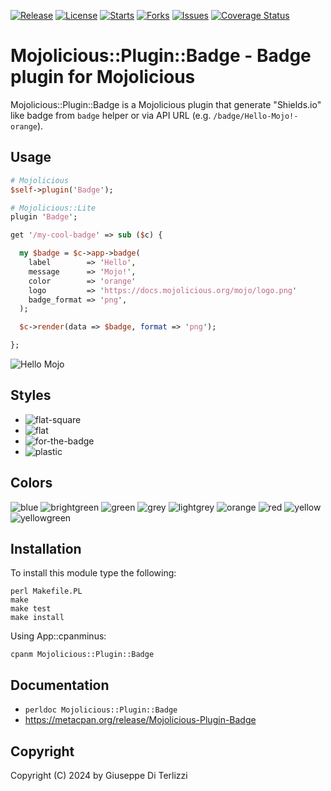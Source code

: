 [![Release](https://img.shields.io/github/release/giterlizzi/perl-Mojolicious-Plugin-Badge.svg)](https://github.com/giterlizzi/perl-Mojolicious-Plugin-Badge/releases) [![License](https://img.shields.io/github/license/giterlizzi/perl-Mojolicious-Plugin-Badge.svg)](https://github.com/giterlizzi/perl-Mojolicious-Plugin-Badge) [![Starts](https://img.shields.io/github/stars/giterlizzi/perl-Mojolicious-Plugin-Badge.svg)](https://github.com/giterlizzi/perl-Mojolicious-Plugin-Badge) [![Forks](https://img.shields.io/github/forks/giterlizzi/perl-Mojolicious-Plugin-Badge.svg)](https://github.com/giterlizzi/perl-Mojolicious-Plugin-Badge) [![Issues](https://img.shields.io/github/issues/giterlizzi/perl-Mojolicious-Plugin-Badge.svg)](https://github.com/giterlizzi/perl-Mojolicious-Plugin-Badge/issues) [![Coverage Status](https://coveralls.io/repos/github/giterlizzi/perl-Mojolicious-Plugin-Badge/badge.svg)](https://coveralls.io/github/giterlizzi/perl-Mojolicious-Plugin-Badge)

# Mojolicious::Plugin::Badge - Badge plugin for Mojolicious

Mojolicious::Plugin::Badge is a Mojolicious plugin that generate "Shields.io"
like badge from `badge` helper or via API URL (e.g. `/badge/Hello-Mojo!-orange`).

## Usage

```.pl
# Mojolicious
$self->plugin('Badge');

# Mojolicious::Lite
plugin 'Badge';

get '/my-cool-badge' => sub ($c) {

  my $badge = $c->app->badge(
    label        => 'Hello',
    message      => 'Mojo!',
    color        => 'orange'
    logo         => 'https://docs.mojolicious.org/mojo/logo.png'
    badge_format => 'png',
  );

  $c->render(data => $badge, format => 'png');

};
```
![Hello Mojo](https://raw.github.com/giterlizzi/perl-Mojolicious-Plugin-Badge/main/examples/hello-mojo.png)


## Styles

* ![flat-square](https://raw.github.com/giterlizzi/perl-Mojolicious-Plugin-Badge/main/examples/style-flat-square.png)
* ![flat](https://raw.github.com/giterlizzi/perl-Mojolicious-Plugin-Badge/main/examples/style-flat.png)
* ![for-the-badge](https://raw.github.com/giterlizzi/perl-Mojolicious-Plugin-Badge/main/examples/style-for-the-badge.png)
* ![plastic](https://raw.github.com/giterlizzi/perl-Mojolicious-Plugin-Badge/main/examples/style-plastic.png)

## Colors

![blue](https://raw.github.com/giterlizzi/perl-Mojolicious-Plugin-Badge/main/examples/color-blue.png)
![brightgreen](https://raw.github.com/giterlizzi/perl-Mojolicious-Plugin-Badge/main/examples/color-brightgreen.png)
![green](https://raw.github.com/giterlizzi/perl-Mojolicious-Plugin-Badge/main/examples/color-green.png)
![grey](https://raw.github.com/giterlizzi/perl-Mojolicious-Plugin-Badge/main/examples/color-grey.png)
![lightgrey](https://raw.github.com/giterlizzi/perl-Mojolicious-Plugin-Badge/main/examples/color-lightgrey.png)
![orange](https://raw.github.com/giterlizzi/perl-Mojolicious-Plugin-Badge/main/examples/color-orange.png)
![red](https://raw.github.com/giterlizzi/perl-Mojolicious-Plugin-Badge/main/examples/color-red.png)
![yellow](https://raw.github.com/giterlizzi/perl-Mojolicious-Plugin-Badge/main/examples/color-yellow.png)
![yellowgreen](https://raw.github.com/giterlizzi/perl-Mojolicious-Plugin-Badge/main/examples/color-yellowgreen.png)

## Installation

To install this module type the following:

    perl Makefile.PL
    make
    make test
    make install

Using App::cpanminus:

    cpanm Mojolicious::Plugin::Badge


## Documentation

 - `perldoc Mojolicious::Plugin::Badge`
 - https://metacpan.org/release/Mojolicious-Plugin-Badge

## Copyright

Copyright (C) 2024 by Giuseppe Di Terlizzi
